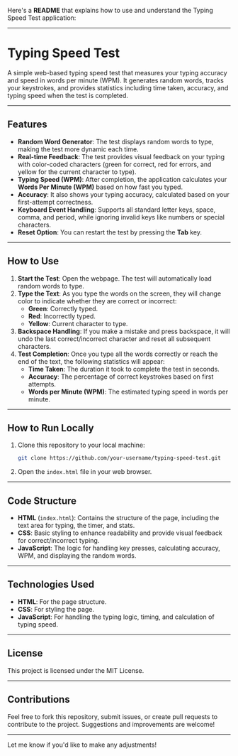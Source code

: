 Here's a **README** that explains how to use and understand the Typing Speed Test application:

---

# Typing Speed Test

A simple web-based typing speed test that measures your typing accuracy and speed in words per minute (WPM). It generates random words, tracks your keystrokes, and provides statistics including time taken, accuracy, and typing speed when the test is completed.

---

## Features

- **Random Word Generator**: The test displays random words to type, making the test more dynamic each time.
- **Real-time Feedback**: The test provides visual feedback on your typing with color-coded characters (green for correct, red for errors, and yellow for the current character to type).
- **Typing Speed (WPM)**: After completion, the application calculates your **Words Per Minute (WPM)** based on how fast you typed.
- **Accuracy**: It also shows your typing accuracy, calculated based on your first-attempt correctness.
- **Keyboard Event Handling**: Supports all standard letter keys, space, comma, and period, while ignoring invalid keys like numbers or special characters.
- **Reset Option**: You can restart the test by pressing the **Tab** key.

---

## How to Use

1. **Start the Test**: Open the webpage. The test will automatically load random words to type.
2. **Type the Text**: As you type the words on the screen, they will change color to indicate whether they are correct or incorrect:
   - **Green**: Correctly typed.
   - **Red**: Incorrectly typed.
   - **Yellow**: Current character to type.
3. **Backspace Handling**: If you make a mistake and press backspace, it will undo the last correct/incorrect character and reset all subsequent characters.
4. **Test Completion**: Once you type all the words correctly or reach the end of the text, the following statistics will appear:
   - **Time Taken**: The duration it took to complete the test in seconds.
   - **Accuracy**: The percentage of correct keystrokes based on first attempts.
   - **Words per Minute (WPM)**: The estimated typing speed in words per minute.

---

## How to Run Locally

1. Clone this repository to your local machine:

   ```bash
   git clone https://github.com/your-username/typing-speed-test.git
   ```

2. Open the `index.html` file in your web browser.

---

## Code Structure

- **HTML** (`index.html`): Contains the structure of the page, including the text area for typing, the timer, and stats.
- **CSS**: Basic styling to enhance readability and provide visual feedback for correct/incorrect typing.
- **JavaScript**: The logic for handling key presses, calculating accuracy, WPM, and displaying the random words.

---

## Technologies Used

- **HTML**: For the page structure.
- **CSS**: For styling the page.
- **JavaScript**: For handling the typing logic, timing, and calculation of typing speed.

---

## License

This project is licensed under the MIT License.

---

## Contributions

Feel free to fork this repository, submit issues, or create pull requests to contribute to the project. Suggestions and improvements are welcome!

---

Let me know if you'd like to make any adjustments!